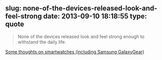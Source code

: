 slug: none-of-the-devices-released-look-and-feel-strong
date: 2013-09-10 18:18:55
type: quote
---

> None of the devices released look and feel strong enough to withstand the daily life.

[Some thoughts on smartwatches (including Samsung GalaxyGear)](http://gigaom.com/2013/09/09/some-thoughts-on-smartwatches-including-samsung-galaxygear/)
